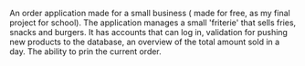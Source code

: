 
An order application made for a small business ( made for free, as my final project for school). The application manages a small 'friterie' that sells fries, snacks and burgers. It has accounts that can log in, validation for pushing new products to the database, an overview of the total amount sold in a day. The ability to prin the current order. 
